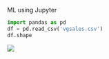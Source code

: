 ML using Jupyter

```python
import pandas as pd
df = pd.read_csv('vgsales.csv')
df.shape 
```
![](<img width="387" alt="Screenshot 2023-01-24 at 6 54 56 PM" src="https://user-images.githubusercontent.com/93812258/214261541-f5ea33c5-12ae-455f-938d-849b443746e2.png">
)
